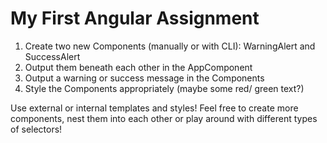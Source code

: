 # My First Angular Assignment

1) Create two new Components (manually or with CLI): WarningAlert and SuccessAlert 
2) Output them beneath each other in the AppComponent
3) Output a warning or success message in the Components
4) Style the Components appropriately (maybe some red/ green text?)

Use external or internal templates and styles!
Feel free to create more components, nest them into each other or play around with different types of selectors!</p>
    
